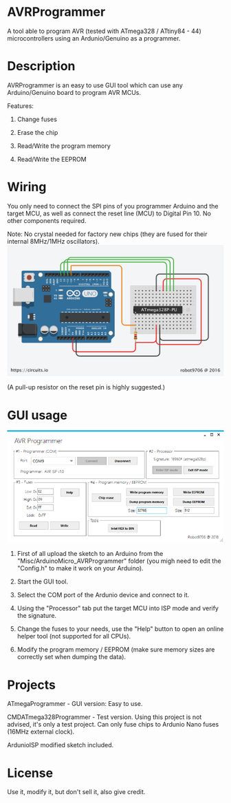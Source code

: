# AVRProgrammer
A tool able to program AVR (tested with ATmega328 / ATtiny84 - 44) microcontrollers using an Ardunio/Genuino as a programmer.

# Description
AVRProgrammer is an easy to use GUI tool which can use any Arduino/Genuino board to program AVR MCUs.

Features:

1) Change fuses

2) Erase the chip

3) Read/Write the program memory

4) Read/Write the EEPROM

# Wiring
You only need to connect the SPI pins of you programmer Arduino and the target MCU, as well as connect the reset line (MCU) to Digital Pin 10. No other components required.

Note: No crystal needed for factory new chips (they are fused for their internal 8MHz/1MHz oscillators).
![Alt text](/Misc/Breadboard.png?raw=true "Wiring")

(A pull-up resistor on the reset pin is highly suggested.)

# GUI usage
![Alt text](/Misc/Screenshot.png?raw=true "Wiring")

1) First of all upload the sketch to an Arduino from the "Misc/ArduinoMicro_AVRProgrammer" folder (you migh need to edit the "Config.h" to make it work on your Arduino).

2) Start the GUI tool.

3) Select the COM port of the Ardunio device and connect to it.

4) Using the "Processor" tab put the target MCU into ISP mode and verify the signature.

5) Change the fuses to your needs, use the "Help" button to open an online helper tool (not supported for all CPUs).

6) Modify the program memory / EEPROM (make sure memory sizes are correctly set when dumping the data).

# Projects
ATmegaProgrammer - GUI version: Easy to use.

CMDATmega328Programmer - Test version.
Using this project is not advised, it's only a test project. Can only fuse chips to Ardunio Nano fuses (16MHz external clock).

ArdunioISP modified sketch included.

# License
Use it, modify it, but don't sell it, also give credit.
